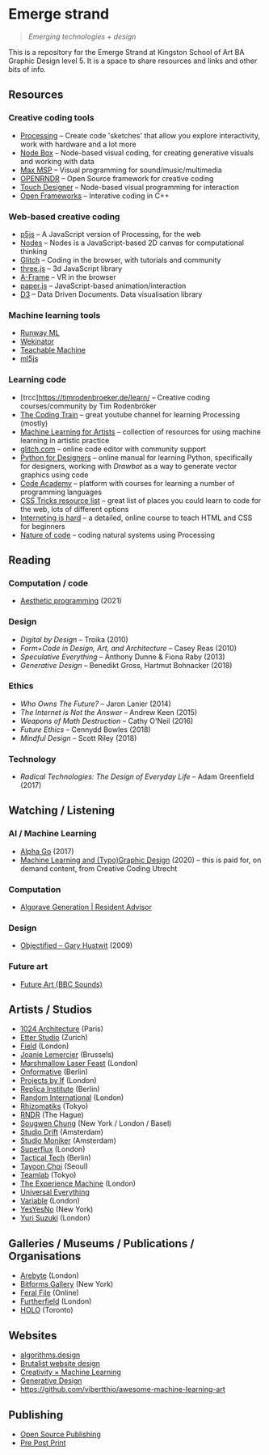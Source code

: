 # Emerge strand
> *Emerging technologies + design*

This is a repository for the Emerge Strand at Kingston School of Art BA Graphic Design level 5. It is a space to share resources and links and other bits of info.

## Resources

### Creative coding tools

- [Processing](https://processing.org/) – Create code 'sketches' that allow you explore interactivity, work with hardware and a lot more
- [Node Box](https://www.nodebox.net/) – Node-based visual coding, for creating generative visuals and working with data
- [Max MSP](https://cycling74.com/) – Visual programming for sound/music/multimedia
- [OPENRNDR](https://openrndr.org/) – Open Source framework for creative coding
- [Touch Designer](https://derivative.ca/) – Node-based visual programming for interaction
- [Open Frameworks](https://openframeworks.cc/) – Interative coding in C++

### Web-based creative coding

- [p5js](https://p5js.org/) – A JavaScript version of Processing, for the web
- [Nodes](https://nodes.io/) – Nodes is a JavaScript-based 2D canvas for computational thinking
- [Glitch](https://glitch.com/) – Coding in the browser, with tutorials and community
- [three.js](https://threejs.org/) – 3d JavaScript library
- [A-Frame](https://aframe.io/) – VR in the browser
- [paper.js](http://paperjs.org/) – JavaScript-based animation/interaction
- [D3](https://d3js.org/) – Data Driven Documents. Data visualisation library

### Machine learning tools
- [Runway ML](https://runwayml.com/)
- [Wekinator](http://www.wekinator.org/)
- [Teachable Machine](https://teachablemachine.withgoogle.com/)
- [ml5js](https://ml5js.org/)

### Learning code
- [trcc]https://timrodenbroeker.de/learn/ – Creative coding courses/community by Tim Rodenbr&ouml;ker
- [The Coding Train](https://www.youtube.com/channel/UCvjgXvBlbQiydffZU7m1_aw) – great youtube channel for learning Processing (mostly)
- [Machine Learning for Artists](https://ml4a.github.io/) – collection of resources for using machine learning in artistic practice
- [glitch.com](https://glitch.com/) – online code editor with community support
- [Python for Designers](https://pythonfordesigners.com/) – online manual for learning Python, specifically for designers, working with *Drawbot* as a way to generate vector graphics using code
- [Code Academy](https://www.codecademy.com/) – platform with courses for learning a number of programming languages
- [CSS Tricks resource list](https://css-tricks.com/where-do-you-learn-html-css-in-2019/) – great list of places you could learn to code for the web, lots of different options
- [Interneting is hard](https://www.internetingishard.com/) – a detailed, online course to teach HTML and CSS for beginners
- [Nature of code](https://natureofcode.com/) – coding natural systems using Processing

## Reading

### Computation / code

- [Aesthetic programming](http://aesthetic-programming.net/) (2021)

### Design

- *Digital by Design* – Troika (2010)
- *Form+Code in Design, Art, and Architecture* – Casey Reas (2010)
- *Speculative Everything* – Anthony Dunne & Fiona Raby (2013)
- *Generative Design* – Benedikt Gross, Hartmut Bohnacker (2018)

### Ethics

- *Who Owns The Future?* – Jaron Lanier (2014)
- *The Internet is Not the Answer* – Andrew Keen (2015)
- *Weapons of Math Destruction* – Cathy O'Neil (2016)
- *Future Ethics* – Cennydd Bowles (2018)
- *Mindful Design* – Scott Riley (2018)

### Technology

- *Radical Technologies: The Design of Everyday Life* – Adam Greenfield (2017)

## Watching / Listening

### AI / Machine Learning

- [Alpha Go](https://www.alphagomovie.com/) (2017)
- [Machine Learning and (Typo)Graphic Design](https://vimeo.com/ondemand/mlgd) (2020) – this is paid for, on demand content, from Creative Coding Utrecht

### Computation

- [Algorave Generation | Resident Advisor](https://www.youtube.com/watch?v=S2EZqikCIfY)

### Design

- [Objectified – Gary Hustwit](https://www.hustwit.com/objectified) (2009)

### Future art

- [Future Art (BBC Sounds)](https://www.bbc.co.uk/programmes/m000sz87)

## Artists / Studios

- [1024 Architecture](https://www.1024architecture.net/) (Paris)
- [Etter Studio](https://etterstudio.com/) (Zurich)
- [Field](https://field.io/) (London)
- [Joanie Lemercier](https://joanielemercier.com/) (Brussels)
- [Marshmallow Laser Feast](https://www.marshmallowlaserfeast.com/) (London)
- [Onformative](https://onformative.com/) (Berlin)
- [Projects by If](https://www.projectsbyif.com/) (London)
- [Replica Institute](https://replica.institute/) (Berlin)
- [Random International](https://www.random-international.com/) (London)
- [Rhizomatiks](https://rhizomatiks.com/en/) (Tokyo)
- [RNDR](https://rndr.studio/) (The Hague)
- [Sougwen Chung](https://sougwen.com/) (New York / London / Basel)
- [Studio Drift](https://www.studiodrift.com/) (Amsterdam)
- [Studio Moniker](https://studiomoniker.com/) (Amsterdam)
- [Superflux](https://superflux.in/) (London)
- [Tactical Tech](https://tacticaltech.org/) (Berlin)
- [Tayoon Choi](http://taeyoonchoi.com/) (Seoul)
- [Teamlab](https://www.teamlab.art/) (Tokyo)
- [The Experience Machine](https://www.the-experience-machine.com/) (London)
- [Universal Everything](https://www.universaleverything.com/)
- [Variable](https://variable.io/) (London)
- [YesYesNo](http://www.yesyesno.com/) (New York)
- [Yuri Suzuki](https://yurisuzuki.com/) (London)

## Galleries / Museums / Publications / Organisations

- [Arebyte](https://www.arebyte.com/) (London)
- [Bitforms Gallery](https://bitforms.art/) (New York)
- [Feral File](https://feralfile.com/) (Online)
- [Furtherfield](https://www.furtherfield.org/) (London)
- [HOLO](https://www.holo.mg/) (Toronto)

## Websites

- [algorithms.design](https://algorithms.design)
- [Brutalist website design](https://brutalistwebsites.com/)
- [Creativity &times; Machine Learning](https://mlart.co/)
- [Generative Design](http://www.generative-gestaltung.de/)
- https://github.com/vibertthio/awesome-machine-learning-art

## Publishing

- [Open Source Publishing](http://osp.kitchen/)
- [Pre Post Print](https://prepostprint.org/parsons/)
